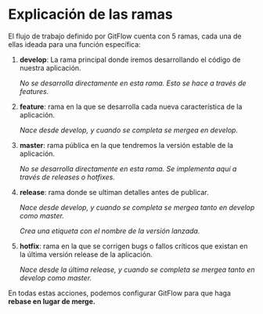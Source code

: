 # Explicación de las ramas

El flujo de trabajo definido por GitFlow cuenta con 5 ramas, cada una de ellas ideada para una función específica:

1. **develop**: La rama principal donde iremos desarrollando el código de nuestra aplicación.

   *No se desarrolla directamente en esta rama. Esto se hace a través de features.*

2. **feature**: rama en la que se desarrolla cada nueva característica de la aplicación. 

   *Nace desde develop, y cuando se completa se mergea en develop.*

3. **master**: rama pública en la que tendremos la versión estable de la aplicación.

   *No se desarrolla directamente en esta rama. Se implementa aquí a través de releases o hotfixes.*

4. **release**: rama donde se ultiman detalles antes de publicar.

   *Nace desde develop, y cuando se completa se mergea tanto en develop como master.*

   *Crea una etiqueta con el nombre de la versión lanzada.*

5. **hotfix**: rama en la que se corrigen bugs o fallos críticos que existan en la última versión release de la aplicación.

   *Nace desde la última release, y cuando se completa se mergea tanto en develop como master.*

En todas estas acciones, podemos configurar GitFlow para que haga **rebase en lugar de merge.**